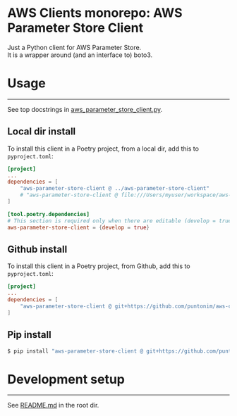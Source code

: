 **AWS Clients monorepo: AWS Parameter Store Client**
====================================================

Just a Python client for AWS Parameter Store.\
It is a wrapper around (and an interface to) boto3.


Usage
=====

---

See top docstrings in [aws_parameter_store_client.py](aws_parameter_store_client/aws_parameter_store_client.py).

Local dir install
-----------------
To install this client in a Poetry project, from a local dir, add this to `pyproject.toml`:
```toml
[project]
...
dependencies = [
    "aws-parameter-store-client @ ../aws-parameter-store-client"
    # "aws-parameter-store-client @ file:///Users/myuser/workspace/aws-clients-monorepo/aws-parameter-store-client"
]

[tool.poetry.dependencies]
# This section is required only when there are editable (develop = true) dependencies.
aws-parameter-store-client = {develop = true}
```

Github install
--------------
To install this client in a Poetry project, from Github, add this to `pyproject.toml`:
```toml
[project]
...
dependencies = [
    "aws-parameter-store-client @ git+https://github.com/puntonim/aws-clients-monorepo#subdirectory=aws-parameter-store-client",
]
```

Pip install
-----------
```sh
$ pip install "aws-parameter-store-client @ git+https://github.com/puntonim/aws-clients-monorepo#subdirectory=aws-parameter-store-client"
```


Development setup
=================

---

See [README.md](../README.md) in the root dir.
